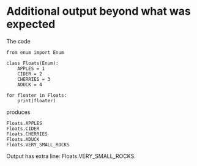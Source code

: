 # Additional output beyond what was expected

The code

```python3
from enum import Enum

class Floats(Enum):
    APPLES = 1
    CIDER = 2
    CHERRIES = 3
    ADUCK = 4

for floater in Floats:
    print(floater)
```

produces

```
Floats.APPLES
Floats.CIDER
Floats.CHERRIES
Floats.ADUCK
Floats.VERY_SMALL_ROCKS
```

Output has extra line: Floats.VERY_SMALL_ROCKS.
